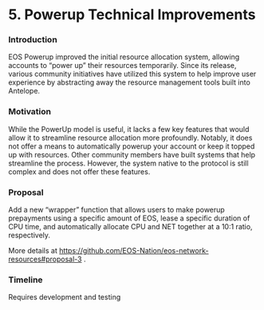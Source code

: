 # 5. Powerup Technical Improvements

### Introduction

EOS Powerup improved the initial resource allocation system, allowing accounts to “power up” their resources temporarily. Since its release, various community initiatives have utilized this system to help improve user experience by abstracting away the resource management tools built into Antelope. 

### Motivation
While the PowerUp model is useful, it lacks a few key features that would allow it to streamline resource allocation more profoundly. Notably, it does not offer a means to automatically powerup your account or keep it topped up with resources. Other community members have built systems that help streamline the process. However, the system native to the protocol is still complex and does not offer these features.

### Proposal
Add a new “wrapper” function that allows users to make powerup prepayments using a specific amount of EOS, lease a specific duration of CPU time, and automatically allocate CPU and NET together at a 10:1 ratio, respectively.

More details at https://github.com/EOS-Nation/eos-network-resources#proposal-3 .

### Timeline
Requires development and testing
